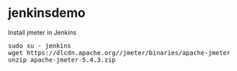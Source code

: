 # jenkinsdemo

Install jmeter in Jenkins 

<pre>
sudo su - jenkins 
wget https://dlcdn.apache.org//jmeter/binaries/apache-jmeter-5.4.3.zip
unzip apache-jmeter-5.4.3.zip 
</pre>
